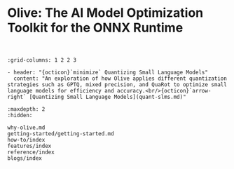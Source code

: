 # Olive: The AI Model Optimization Toolkit for the ONNX Runtime
<br/>

```{gallery-grid}
:grid-columns: 1 2 2 3

- header: "{octicon}`minimize` Quantizing Small Language Models"
  content: "An exploration of how Olive applies different quantization strategies such as GPTQ, mixed precision, and QuaRot to optimize small language models for efficiency and accuracy.<br/>{octicon}`arrow-right` [Quantizing Small Language Models](quant-slms.md)"
```


```{toctree}
:maxdepth: 2
:hidden:

why-olive.md
getting-started/getting-started.md
how-to/index
features/index
reference/index
blogs/index
```
